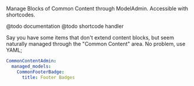 

Manage Blocks of Common Content through ModelAdmin. Accessible with shortcodes.

@todo documentation
@todo shortcode handler


Say you have some items that don't extend content blocks, but seem naturally 
managed through the "Common Content" area. No problem, use YAML; 

```yaml
CommonContentAdmin:
  managed_models:
    CommonFooterBadge:
      title: Footer Badges
```
      